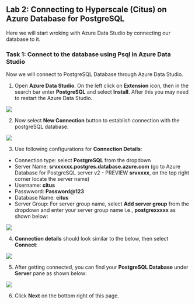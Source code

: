 ## Lab 2: Connecting to Hyperscale (Citus) on Azure Database for PostgreSQL

Here we will start wroking with Azure Data Studio by connecting our database to it.

### Task 1: Connect to the database using Psql in Azure Data Studio

Now we will connect to PostgreSQL Database through Azure Data Studio.

1. Open **Azure Data Studio**. On the left click on **Extension** icon, then in the search bar enter **PostgreSQL** and select **Install**. After this you may need to restart the Azure Data Studio.

<kbd>![](images/postext.png)</kbd>


2. Now select **New Connection** button to establish connection with the postgreSQL database.


<kbd>![](images/azdatastudio.png)<kbd>


3.  Use following configurations for **Connection Details**:
* Connection type: select **PostgreSQL** from the dropdown
* Server Name: **srvxxxxx.postgres.database.azure.com** (go to Azure Database for PostgreSQL server v2 - PREVIEW **srvxxxx**, on the       top right corner locate the server name)
* Username: **citus**
* Passwword: **Password@123**
* Database Name: **citus**
* Server Group: For server group name, select **Add server group** from the dropdown and enter your server group name i.e., **postgrexxxxx** as shown below:


<kbd>![](images/newconnection2.png)<kbd>


4. **Connection details** should look similar to the below, then select **Connect**:


<kbd>![](images/newconnection1.png)<kbd>


5. After getting connected, you can find your **PostgreSQL Database** under **Server** pane as shown below:

<kbd>![](images/newconnection3.png	)<kbd>

6. Click **Next** on the bottom right of this page.
